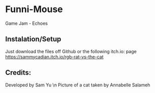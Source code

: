 # Funni-Mouse
 Game Jam - Echoes
## Instalation/Setup
 Just download the files off Github or the following itch.io: page https://sammycadian.itch.io/rgb-rat-vs-the-cat
## Credits: 
   Developed by Sam Yu \n
   Picture of a cat taken by Annabelle Salameh
